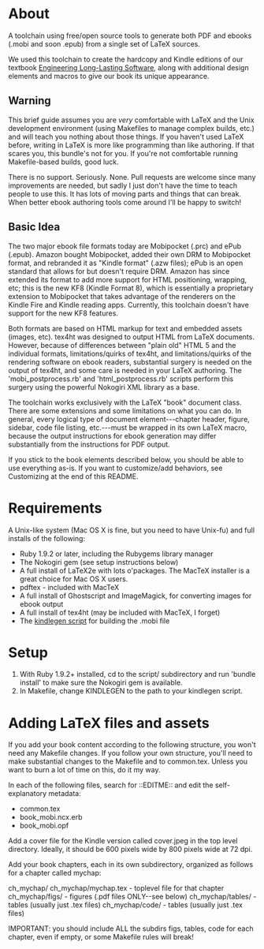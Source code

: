 About
=====

A toolchain using free/open source tools to generate both PDF and ebooks
(.mobi and soon .epub) from a single set of LaTeX sources.

We used this toolchain to create the hardcopy and Kindle editions of our
textbook [Engineering Long-Lasting Software](http://saasbook.info),
along with additional design elements and macros to give our book its
unique appearance.

Warning
-------

This brief guide assumes you are *very* comfortable with LaTeX and the
Unix development environment (using Makefiles to manage complex builds,
etc.)  and will teach you nothing about those things.  If you haven't
used LaTeX before, writing in LaTeX is more like programming than like
authoring.  If that scares you, this bundle's not for you.  If you're
not comfortable running Makefile-based builds, good luck.

There is no support.  Seriously.  None.  Pull requests are welcome since
many improvements are needed, but sadly I just don't have the time to
teach people to use this.  It has lots of moving parts and things that
can break.  When better ebook authoring tools come around I'll be happy
to switch!

Basic Idea
----------

The two major ebook file formats today are Mobipocket (.prc) and ePub
(.epub).  Amazon bought Mobipocket, added their own DRM to Mobipocket
format, and rebranded it as "Kindle format" (.azw files); ePub is an
open standard that allows for but doesn't require DRM.  Amazon has since
extended its format to add more support for HTML positioning, wrapping,
etc; this is the new KF8 (Kindle Format 8), which is essentially a
proprietary extension to Mobipocket that takes advantage of the
renderers on the Kindle Fire and Kindle reading apps.  Currently, this
toolchain doesn't have support for the new KF8 features.

Both formats are based on HTML markup for text and embedded assets
(images, etc).  tex4ht was designed to output HTML from LaTeX documents.
However, because of differences between "plain old" HTML 5 and the
individual formats, limitations/quirks of tex4ht, and limitations/quirks
of the rendering software on ebook readers, substantial surgery is
needed on the output of tex4ht, and some care is needed in your LaTeX
authoring.  The 'mobi_postprocess.rb' and 'html_postprocess.rb' scripts
perform this surgery using the powerful Nokogiri XML library as a base.

The toolchain works exclusively with the LaTeX "book" document class.
There are some extensions and some limitations on what you can do.
In general, every logical type of document element---chapter header,
figure, sidebar, code file listing, etc.---must be wrapped in its own
LaTeX macro, because the output instructions for ebook generation may
differ substantially from the instructions for PDF output.

If you stick to the book elements described below, you should be able to
use everything as-is.  If you want to customize/add behaviors, see
Customizing at the end of this README.

Requirements
============

A Unix-like system (Mac OS X is fine, but you need to have Unix-fu) and
full installs of the following:

- Ruby 1.9.2 or later, including the Rubygems library manager
- The Nokogiri gem (see setup instructions below)
- A full install of LaTeX2e with lots o'packages.  The MacTeX installer
is a great choice for Mac OS X users.
- pdftex - included with MacTeX
- A full install of Ghostscript and ImageMagick, for converting images
for ebook output
- A full install of tex4ht (may be included with MacTeX, I forget)
- The [kindlegen script](http://www.amazon.com/kindleformat/KindleGen)
for building the .mobi file


Setup
=====

1. With Ruby 1.9.2+ installed, cd to the script/ subdirectory and run
'bundle install' to make sure the Nokogiri gem is available.
2. In Makefile, change KINDLEGEN to the path to your kindlegen script.

Adding LaTeX files and assets
=============================

If you add your book content according to the following structure, you
won't need any Makefile changes.  If you follow your own structure,
you'll need to make substantial changes to the Makefile and to
common.tex.  Unless you want to burn a lot of time on this, do it my
way.

In each of the following files, search for ::EDITME:: and edit the
self-explanatory metadata:
+  common.tex
+ book_mobi.ncx.erb
+ book_mobi.opf

Add a cover file for the Kindle version called cover.jpeg in the top
level directory.  Ideally, it should be 600 pixels wide by 800 pixels
wide at 72 dpi.

Add your book chapters, each in its own subdirectory, organized as
follows for a chapter called mychap:

ch_mychap/
ch_mychap/mychap.tex  - toplevel file for that chapter
ch_mychap/figs/      - figures (.pdf files ONLY--see below)
ch_mychap/tables/    - tables (usually just .tex files)
ch_mychap/code/    - tables (usually just .tex files)

IMPORTANT: you should include ALL the subdirs figs, tables, code for
each chapter, even if empty, or some Makefile rules will break!

